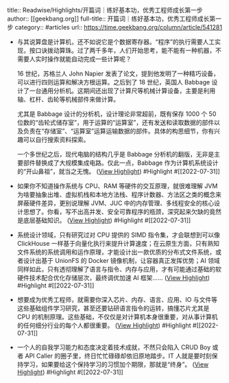 title:: Readwise/Highlights/开篇词｜练好基本功，优秀工程师成长第一步
author:: [[geekbang.org]]
full-title:: 开篇词｜练好基本功，优秀工程师成长第一步
category:: #articles
url:: https://time.geekbang.org/column/article/541281
- 与其说算盘是计算机，还不如说它是个数据寄存器。“程序”的执行需要人工实现，按口诀拨动算珠。过了两千多年，人们开始思考，能不能有一种机器，不需要人实时操作就能自动完成一些计算呢？
  
  16 世纪，苏格兰人 John Napier 发表了论文，提到他发明了一种精巧设备，可以进行四则运算和解决方根运算。之后到了 18 世纪，英国人 Babbage 设计了一台通用分析机。这期间还出现了计算尺等机械计算设备，主要是利用轴、杠杆、齿轮等机械部件来做计算。
  
  尤其是 Babbage 设计的分析机，设计理论非常超前，既有保存 1000 个 50 位数的“齿轮式储存室”，用于运算的“运算室”，还有发送和读取数据的部件以及负责在“存储室”、“运算室”运算运输数据的部件。具体的构思细节，你有兴趣可以自行搜索资料探索。
  
  一个多世纪之后，现代电脑的结构几乎是 Babbage 分析机的翻版，无非是主要部件替换成了大规模集成电路。仅此一点，Babbage 作为计算机系统设计的“开山鼻祖”，就当之无愧。 ([View Highlight](https://read.readwise.io/read/01g9a1qmqp1t5b7n1xphdxzv8y)) #Highlight #[[2022-07-31]]
- 如果你不知道操作系统与 CPU、RAM 等硬件的交互原理，就很难理解 JVM 为啥要抽象出堆、虚拟机栈和本地方法栈、程序计数器、方法区之类的概念来屏蔽硬件差异，更别说理解 JVM、JUC 中的内存管理、多线程安全的核心设计思想了。你看，写不出高并发、安全可靠程序的瓶颈，深究起来欠缺的竟然是底层基础知识。 ([View Highlight](https://read.readwise.io/read/01g9a1ewq5kep4p01yrqe3pe5d)) #Highlight #[[2022-07-31]]
- 系统设计领域，只有研究过对 CPU 提供的 SIMD 指令集，才会联想到可以像 ClickHouse 一样基于向量化执行来提升计算速度；在云原生方面，只有熟知文件系统的系统调用和运作原理，才能设计出一款优质的分布式文件系统，或者设计出基于 UnionFS 的 Docker 镜像机制，让容器真正发挥优势；AI 领域同样如此，只有透彻理解了语言与指令、内存与应用，才有可能通过基础的软硬件技术配合优化存储层次，最终调优加速 AI 框架…… ([View Highlight](https://read.readwise.io/read/01g9a1ffy0gcmhgrnx0yb7rg61)) #Highlight #[[2022-07-31]]
- 想要成为优秀工程师，就需要你深入芯片、内存、语言、应用、IO 与文件等这些基础组件学习研究，甚至还要钻研语言指令的运转，搞懂芯片尤其是 CPU 的机制原理。这些基础，不仅仅是对计算机本身很重要，对从事计算机的任何细分行业的每个人都很重要。 ([View Highlight](https://read.readwise.io/read/01g9a1fnaqew398wa96g6g5gds)) #Highlight #[[2022-07-31]]
- 一个人的自我学习能力和态度决定着技术成就，不然只会陷入 CRUD Boy 或者 API Caller 的圈子里，终日忙忙碌碌却依旧原地踏步。IT 人就是要时刻保持学习，如果要给这个保持学习的习惯加个期限，那就是“终身”。 ([View Highlight](https://read.readwise.io/read/01g9a1j64z04vjsj1xr7jrrzb8)) #Highlight #[[2022-07-31]]